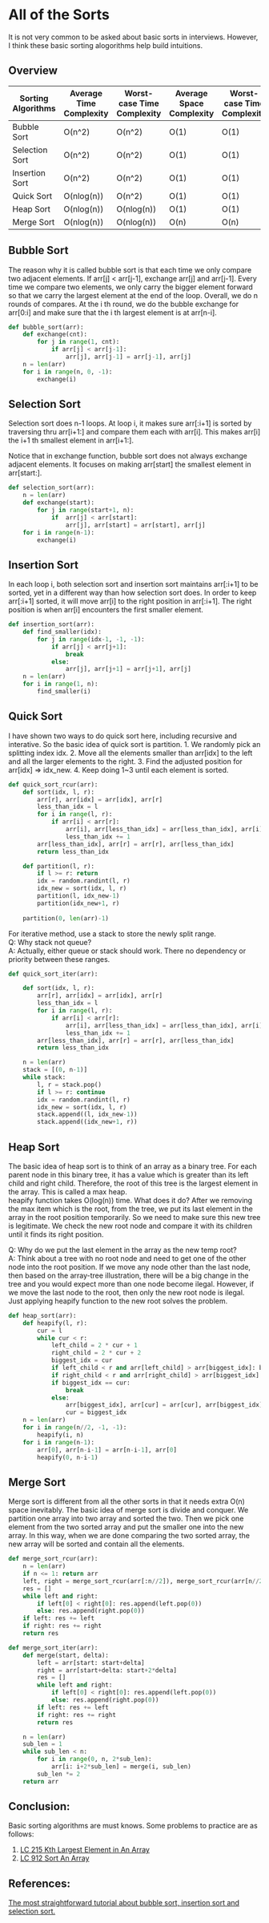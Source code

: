 # All of the Sorts 
It is not very common to be asked about basic sorts in interviews. However, I think these basic sorting alogorithms help build intuitions. 

## Overview 
Sorting Algorithms | Average Time Complexity | Worst-case Time Complexity | Average Space Complexity | Worst-case Time Complexity 
---- | --- | ---- | --- | --- |
Bubble Sort | O(n^2) | O(n^2) | O(1) | O(1) |
Selection Sort | O(n^2) | O(n^2) | O(1) | O(1) | 
Insertion Sort | O(n^2) | O(n^2) | O(1) | O(1) |
Quick Sort | O(nlog(n)) | O(n^2)  | O(1) | O(1) | 
Heap Sort | O(nlog(n)) | O(nlog(n)) | O(1) | O(1) |
Merge Sort | O(nlog(n)) | O(nlog(n)) | O(n) | O(n) |

## Bubble Sort  
The reason why it is called bubble sort is that each time we only compare two adjacent elements. If arr[j] < arr[j-1], exchange arr[j] and arr[j-1]. Every time we compare two elements, we only carry the bigger element forward so that we carry the largest element at the end of the loop. Overall, we do n rounds of compares. At the i th round, we do the bubble exchange for arr[0:i] and make sure that the i th largest element is at arr[n-i]. 

```python 
def bubble_sort(arr):
    def exchange(cnt): 
        for j in range(1, cnt): 
            if arr[j] < arr[j-1]: 
                arr[j], arr[j-1] = arr[j-1], arr[j]
    n = len(arr)
    for i in range(n, 0, -1): 
        exchange(i)
```

## Selection Sort  
Selection sort does n-1 loops. At loop i, it makes sure arr[:i+1] is sorted by traversing thru arr[i+1:] and compare them each with arr[i]. This makes arr[i] the i+1 th smallest element in arr[i+1:]. </br>

Notice that in exchange function, bubble sort does not always exchange adjacent elements. It focuses on making arr[start] the smallest element in arr[start:]. 

``` python 
def selection_sort(arr): 
    n = len(arr)
    def exchange(start): 
        for j in range(start+1, n): 
            if  arr[j] < arr[start]: 
                arr[j], arr[start] = arr[start], arr[j] 
    for i in range(n-1): 
        exchange(i)
```

## Insertion Sort  
In each loop i, both selection sort and insertion sort maintains arr[:i+1] to be sorted, yet in a different way than how selection sort does. In order to keep arr[:i+1] sorted, it will move arr[i] to the right position in arr[:i+1]. The right position is when arr[i] encounters the first smaller element. 

```python 
def insertion_sort(arr): 
    def find_smaller(idx): 
        for j in range(idx-1, -1, -1): 
            if arr[j] < arr[j+1]: 
                break 
            else: 
                arr[j], arr[j+1] = arr[j+1], arr[j]
    n = len(arr)
    for i in range(1, n): 
        find_smaller(i)
```

## Quick Sort 
I have shown two ways to do quick sort here, including recursive and interative. So the basic idea of quick sort is partition. 1. We randomly pick an splitting index idx. 
2. Move all the elements smaller than arr[idx] to the left and all the larger elements to the right.
3. Find the adjusted position for arr[idx] => idx_new. 
4. Keep doing 1~3 until each element is sorted. 

```python 
def quick_sort_rcur(arr): 
    def sort(idx, l, r):
        arr[r], arr[idx] = arr[idx], arr[r] 
        less_than_idx = l 
        for i in range(l, r): 
            if arr[i] < arr[r]: 
                arr[i], arr[less_than_idx] = arr[less_than_idx], arr[i]
                less_than_idx += 1
        arr[less_than_idx], arr[r] = arr[r], arr[less_than_idx]
        return less_than_idx

    def partition(l, r): 
        if l >= r: return 
        idx = random.randint(l, r)
        idx_new = sort(idx, l, r)
        partition(l, idx_new-1)
        partition(idx_new+1, r)
    
    partition(0, len(arr)-1)
``` 

For iterative method, use a stack to store the newly split range. </br>
Q: Why stack not queue? </br>
A: Actually, either queue or stack should work. There no dependency or priority between these ranges.</br>

```python 
def quick_sort_iter(arr): 

    def sort(idx, l, r):
        arr[r], arr[idx] = arr[idx], arr[r]
        less_than_idx = l
        for i in range(l, r):
            if arr[i] < arr[r]:
                arr[i], arr[less_than_idx] = arr[less_than_idx], arr[i]
                less_than_idx += 1
        arr[less_than_idx], arr[r] = arr[r], arr[less_than_idx]
        return less_than_idx

    n = len(arr)
    stack = [(0, n-1)]
    while stack: 
        l, r = stack.pop() 
        if l >= r: continue 
        idx = random.randint(l, r)
        idx_new = sort(idx, l, r)
        stack.append((l, idx_new-1))
        stack.append((idx_new+1, r))
```

## Heap Sort 
The basic idea of heap sort is to think of an array as a binary tree. For each parent node in this binary tree, it has a value which is greater than its left child and right child. Therefore, the root of this tree is the largest element in the array. This is called a max heap. </br>
heapify function takes O(log(n)) time. What does it do? After we removing the max item which is the root, from the tree, we put its last element in the array in the root position temporarily. So we need to make sure this new tree is legitimate. We check the new root node and compare it with its children until it finds its right position. </br>

Q: Why do we put the last element in the array as the new temp root? </br>
A: Think about a tree with no root node and need to get one of the other node into the root position. If we move any node other than the last node, then based on the array-tree illustration, there will be a big change in the tree and you would expect more than one node become ilegal. However, if we move the last node to the root, then only the new root node is ilegal. Just applying heapify function to the new root solves the problem. </br>


```python 
def heap_sort(arr): 
    def heapify(l, r):
        cur = l 
        while cur < r: 
            left_child = 2 * cur + 1
            right_child = 2 * cur + 2 
            biggest_idx = cur
            if left_child < r and arr[left_child] > arr[biggest_idx]: biggest_idx = left_child 
            if right_child < r and arr[right_child] > arr[biggest_idx]: biggest_idx = right_child
            if biggest_idx == cur: 
                break 
            else:
                arr[biggest_idx], arr[cur] = arr[cur], arr[biggest_idx] 
                cur = biggest_idx 
    n = len(arr)
    for i in range(n//2, -1, -1): 
        heapify(i, n)
    for i in range(n-1): 
        arr[0], arr[n-i-1] = arr[n-i-1], arr[0]
        heapify(0, n-i-1)
```

## Merge Sort 
Merge sort is different from all the other sorts in that it needs extra O(n) space inevitably. The basic idea of merge sort is divide and conquer. We partition one array into two array and sorted the two. Then we pick one element from the two sorted array and put the smaller one into the new array. In this way, when we are done comparing the two sorted array, the new array will be sorted and contain all the elements.  

```python 
def merge_sort_rcur(arr): 
    n = len(arr)
    if n <= 1: return arr 
    left, right = merge_sort_rcur(arr[:n//2]), merge_sort_rcur(arr[n//2:])
    res = []
    while left and right: 
        if left[0] < right[0]: res.append(left.pop(0))
        else: res.append(right.pop(0))
    if left: res += left 
    if right: res += right 
    return res 
```

```python
def merge_sort_iter(arr):  
    def merge(start, delta): 
        left = arr[start: start+delta]
        right = arr[start+delta: start+2*delta]
        res = []
        while left and right: 
            if left[0] < right[0]: res.append(left.pop(0))
            else: res.append(right.pop(0))
        if left: res += left 
        if right: res += right 
        return res 

    n = len(arr)
    sub_len = 1
    while sub_len < n: 
        for i in range(0, n, 2*sub_len): 
            arr[i: i+2*sub_len] = merge(i, sub_len)
        sub_len *= 2 
    return arr   
```


## Conclusion: 
Basic sorting algorithms are must knows. Some problems to practice are as follows: 
1. [LC 215 Kth Largest Element in An Array](https://leetcode.com/problems/kth-largest-element-in-an-array/)
2. [LC 912 Sort An Array](https://leetcode.com/problems/sort-an-array/)

## References: 
[The most straightforward tutorial about bubble sort, insertion sort and selection sort.](https://www.youtube.com/channel/UCIqiLefbVHsOAXDAxQJH7Xw)
